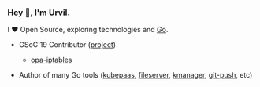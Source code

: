 ### Hey 👋, I'm Urvil.

I ❤ Open Source, exploring technologies and [Go](https://golang.org).

* GSoC'19 Contributor ([project](https://summerofcode.withgoogle.com/archive/2019/projects/6201904034480128/))
  - [opa-iptables](https://github.com/open-policy-agent/contrib/tree/master/opa-iptables)

* Author of many Go tools ([kubepaas](https://github.com/urvil38/kubepaas), [fileserver](https://github.com/urvil38/fileserver), [kmanager](https://github.com/urvil38/kmanager), [git-push](https://github.com/urvil38/git-push), etc)
